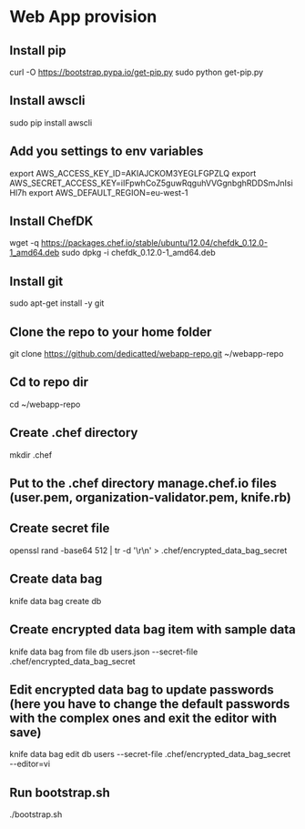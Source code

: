 # Web App provision

## Install pip
curl -O https://bootstrap.pypa.io/get-pip.py
sudo python get-pip.py

## Install awscli
sudo pip install awscli

## Add you settings to env variables
export AWS_ACCESS_KEY_ID=AKIAJCKOM3YEGLFGPZLQ
export AWS_SECRET_ACCESS_KEY=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
export AWS_DEFAULT_REGION=eu-west-1

## Install ChefDK
wget -q https://packages.chef.io/stable/ubuntu/12.04/chefdk_0.12.0-1_amd64.deb
sudo dpkg -i chefdk_0.12.0-1_amd64.deb

## Install git
sudo apt-get install -y git

## Clone the repo to your home folder
git clone https://github.com/dedicatted/webapp-repo.git ~/webapp-repo

## Cd to repo dir
cd ~/webapp-repo

## Create .chef directory
mkdir .chef

## Put to the .chef directory manage.chef.io files (user.pem, organization-validator.pem, knife.rb)

## Create secret file
openssl rand -base64 512 | tr -d '\r\n' > .chef/encrypted_data_bag_secret

## Create data bag
knife data bag create db

## Create encrypted data bag item with sample data
knife data bag from file db users.json --secret-file .chef/encrypted_data_bag_secret

## Edit encrypted data bag to update passwords (here you have to change the default passwords with the complex ones and exit the editor with save)
knife data bag edit db users --secret-file .chef/encrypted_data_bag_secret --editor=vi

## Run bootstrap.sh
./bootstrap.sh
